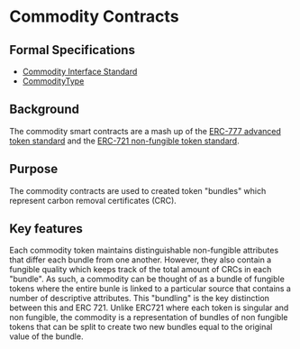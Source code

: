 # Commodity Contracts

## Formal Specifications

- [Commodity Interface Standard](https://github.com/nori-dot-eco/NIPs/blob/NIP-4-Commodity-Interface-Standard/NIP-4-Commodity-Interface-Standard.md)
- [CommodityType](https://github.com/nori-dot-eco/NIPs/blob/NIP-5-CommodityType/NIP-5-CommodityType.md)

## Background

The commodity smart contracts are a mash up of the [ERC-777 advanced token standard](https://eips.ethereum.org/EIPS/eip-777) and the [ERC-721 non-fungible token standard](https://github.com/ethereum/EIPs/blob/master/EIPS/eip-721.md).

## Purpose

The commodity contracts are used to created token "bundles" which represent carbon removal certificates (CRC).

## Key features

Each commodity token maintains distinguishable non-fungible attributes that differ each bundle from one another. However, they also contain a fungible quality which keeps track of the total amount of CRCs in each "bundle". As such, a commodity can be thought of as a bundle of fungible tokens where the entire bunle is linked to a particular source that contains a number of descriptive attributes. This "bundling" is the key distinction between this and ERC 721. Unlike ERC721 where each token is singular and non fungible, the commodity is a representation of bundles of non fungible tokens that can be split to create two new bundles equal to the original value of the bundle.
